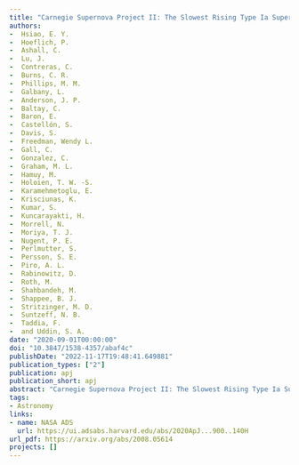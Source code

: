 ```yaml
---
title: "Carnegie Supernova Project II: The Slowest Rising Type Ia Supernova LSQ14fmg and Clues to the Origin of Super-Chandrasekhar/03fg-like Events"
authors:
-  Hsiao, E. Y.
-  Hoeflich, P.
-  Ashall, C.
-  Lu, J.
-  Contreras, C.
-  Burns, C. R.
-  Phillips, M. M.
-  Galbany, L.
-  Anderson, J. P.
-  Baltay, C.
-  Baron, E.
-  Castellón, S.
-  Davis, S.
-  Freedman, Wendy L.
-  Gall, C.
-  Gonzalez, C.
-  Graham, M. L.
-  Hamuy, M.
-  Holoien, T. W. -S.
-  Karamehmetoglu, E.
-  Krisciunas, K.
-  Kumar, S.
-  Kuncarayakti, H.
-  Morrell, N.
-  Moriya, T. J.
-  Nugent, P. E.
-  Perlmutter, S.
-  Persson, S. E.
-  Piro, A. L.
-  Rabinowitz, D.
-  Roth, M.
-  Shahbandeh, M.
-  Shappee, B. J.
-  Stritzinger, M. D.
-  Suntzeff, N. B.
-  Taddia, F.
-  and Uddin, S. A.
date: "2020-09-01T00:00:00"
doi: "10.3847/1538-4357/abaf4c"
publishDate: "2022-11-17T19:48:41.649881"
publication_types: ["2"]
publication: apj
publication_short: apj
abstract: "Carnegie Supernova Project II: The Slowest Rising Type Ia Supernova LSQ14fmg and Clues to the Origin of Super-Chandrasekhar/03fg-like Events"
tags:
- Astronomy
links:
- name: NASA ADS
  url: https://ui.adsabs.harvard.edu/abs/2020ApJ...900..140H
url_pdf: https://arxiv.org/abs/2008.05614
projects: []
---
```

